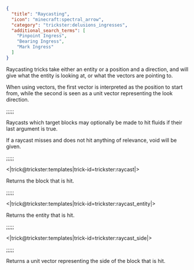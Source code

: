 ```json
{
  "title": "Raycasting",
  "icon": "minecraft:spectral_arrow",
  "category": "trickster:delusions_ingresses",
  "additional_search_terms": [
    "Pinpoint Ingress",
    "Bearing Ingress",
    "Mark Ingress"
  ]
}
```

Raycasting tricks take either an entity or a position and a direction, and will give what the entity is looking at, 
or what the vectors are pointing to.


When using vectors, the first vector is interpreted as the position to start from, 
while the second is seen as a unit vector representing the look direction.

;;;;;

Raycasts which target blocks may optionally be made to hit fluids if their last argument is true.


If a raycast misses and does not hit anything of relevance, void will be given.

;;;;;

<|trick@trickster:templates|trick-id=trickster:raycast|>

Returns the block that is hit.

;;;;;

<|trick@trickster:templates|trick-id=trickster:raycast_entity|>

Returns the entity that is hit.

;;;;;

<|trick@trickster:templates|trick-id=trickster:raycast_side|>

;;;;;

Returns a unit vector representing the side of the block that is hit.
